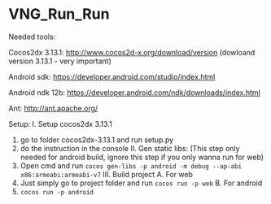 # VNG_Run_Run

Needed tools:

Cocos2dx 3.13.1: http://www.cocos2d-x.org/download/version (dowloand version 3.13.1 - very important)

Android sdk: https://developer.android.com/studio/index.html

Android ndk 12b: https://developer.android.com/ndk/downloads/index.html

Ant: http://ant.apache.org/

Setup:
I. Setup cocos2dx 3.13.1
1. go to folder cocos2dx-3.13.1 and run setup.py
2. do the instruction in the console
II. Gen static libs: (This step only needed for android build, ignore this step if you only wanna run for web)
1. Open cmd and run `cocos gen-libs -p android -m debug --ap-abi x86:armeabi:armeabi-v7`
III. Build project
A. For web
1. Just simply go to project folder and run `cocos run -p web`
B. For android
1. `cocos run -p android`
